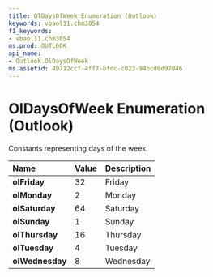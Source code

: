 ```yaml
---
title: OlDaysOfWeek Enumeration (Outlook)
keywords: vbaol11.chm3054
f1_keywords:
- vbaol11.chm3054
ms.prod: OUTLOOK
api_name:
- Outlook.OlDaysOfWeek
ms.assetid: 49712ccf-4ff7-bfdc-c023-94bcd0d97046
---
```



# OlDaysOfWeek Enumeration (Outlook)

Constants representing days of the week.



|**Name**|**Value**|**Description**|
|:-----|:-----|:-----|
| **olFriday**|32|Friday|
| **olMonday**|2|Monday|
| **olSaturday**|64|Saturday|
| **olSunday**|1|Sunday|
| **olThursday**|16|Thursday|
| **olTuesday**|4|Tuesday|
| **olWednesday**|8|Wednesday|

